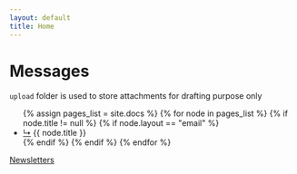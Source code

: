 ```yaml
---
layout: default
title: Home
---
```



# Messages

`upload` folder is used to store attachments for drafting purpose only

<ul>
  {% assign pages_list = site.docs %}
  {% for node in pages_list %}
    {% if node.title != null %}
      {% if node.layout == "email" %}
        <li>
          <a href="{{ site.baseurl }}{{ node.url }}" target="_blank">↳</a>
          {{ node.title }}
        </li>
      {% endif %}
    {% endif %}
  {% endfor %}
</ul>

<a href="http://php-lb-2022216618.us-east-1.elb.amazonaws.com/open/campaign/newsletter/ead727ee6c2453405e2fe2070f4622df#_=_">Newsletters</a>
